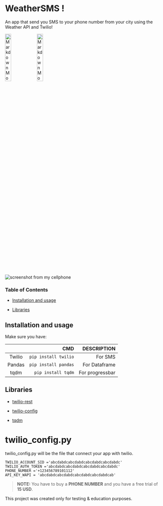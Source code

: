 
# WeatherSMS !

  

An app that send you SMS to your phone number from your city using the Weather API and Twilio!

  <img  src="https://upload.wikimedia.org/wikipedia/commons/thumb/7/7e/Twilio-logo-red.svg/512px-Twilio-logo-red.svg.png?20190613203915" alt="Markdown Monster icon" width="20%"/>
  <img  src="https://blog.weatherapi.com/wp-content/uploads/2020/02/cropped-Asset-62-1.png" alt="Markdown Monster icon" width="20%"/>

![screenshot from my cellphone](https://pbs.twimg.com/media/Fmc5LlXWYAMZUWe?format=png&name=small)





  

### Table of Contents

* [Installation and usage](#installation)

* [Libraries](#libraries)

  

## <a name="installation"></a> Installation and usage

Make sure you have:

  |        | CMD | DESCRIPTION
|:--------:| -------------:| -------------:|
| Twilio | `pip install twilio` |For SMS |
| Pandas | `pip install pandas` |For Dataframe |
| tqdm   | `pip install tqdm` |For progressbar|

  

## <a name="libraries"></a> Libraries

* [twilio-rest](https://github.com/twilio/twilio-python)

* [twilio-config](https://github.com/twilio/twilio-python)

* [tqdm](https://github.com/tqdm/tqdm#readme)

  
  
  
  
  

# twilio_config.py

  

twilio_config.py will be the file that connect your app with twilio.

  

```console
TWILIO_ACCOUNT_SID ='abcdabdcabcdabdcabcdabdcabcdabdc'
TWILIO_AUTH_TOKEN ='abcdabdcabcdabdcabcdabdcabcdabdc'
PHONE_NUMBER ='+123456789101112'
API_KEY_WAPI = 'abcdabdcabcdabdcabcdabdcabcdabdcab'
```
>  **NOTE:** You have to buy a **PHONE NUMBER** and you have a free trial of **15 USD**.

  
  
  

This project was created only for testing & education purposes.